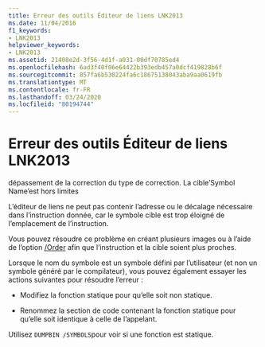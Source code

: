 ```yaml
---
title: Erreur des outils Éditeur de liens LNK2013
ms.date: 11/04/2016
f1_keywords:
- LNK2013
helpviewer_keywords:
- LNK2013
ms.assetid: 21408e2d-3f56-4d1f-a031-00df70785ed4
ms.openlocfilehash: 6ad3f40f06e64422b393edb457a0dcf419828b6f
ms.sourcegitcommit: 857fa6b530224fa6c18675138043aba9aa0619fb
ms.translationtype: MT
ms.contentlocale: fr-FR
ms.lasthandoff: 03/24/2020
ms.locfileid: "80194744"
---
```

# <a name="linker-tools-error-lnk2013"></a>Erreur des outils Éditeur de liens LNK2013

dépassement de la correction du type de correction. La cible’Symbol Name’est hors limites

L’éditeur de liens ne peut pas contenir l’adresse ou le décalage nécessaire dans l’instruction donnée, car le symbole cible est trop éloigné de l’emplacement de l’instruction.

Vous pouvez résoudre ce problème en créant plusieurs images ou à l’aide de l’option [/Order](../../build/reference/order-put-functions-in-order.md) afin que l’instruction et la cible soient plus proches.

Lorsque le nom du symbole est un symbole défini par l’utilisateur (et non un symbole généré par le compilateur), vous pouvez également essayer les actions suivantes pour résoudre l’erreur :

- Modifiez la fonction statique pour qu’elle soit non statique.

- Renommez la section de code contenant la fonction statique pour qu’elle soit identique à celle de l’appelant.

Utilisez `DUMPBIN /SYMBOLS`pour voir si une fonction est statique.

